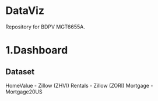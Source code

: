 # DataViz
Repository for BDPV MGT6655A.

# 1.Dashboard
## Dataset
 HomeValue - Zillow (ZHVI)
 Rentals - Zillow (ZORI)
 Mortgage - Mortgage20US
